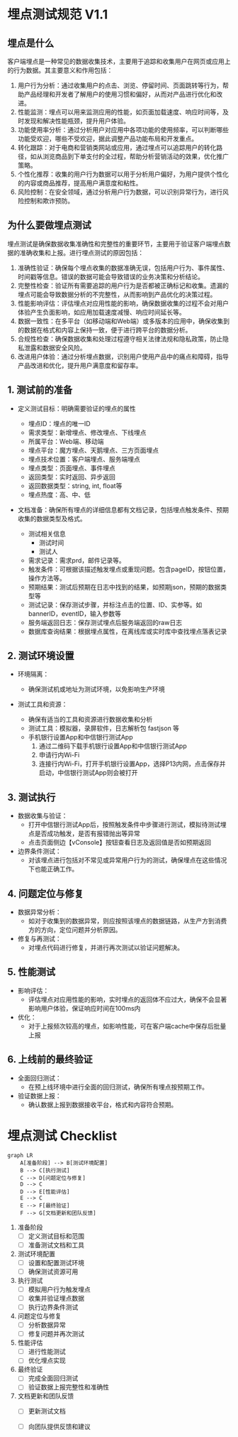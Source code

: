 # 埋点测试规范 V1.1

## 埋点是什么
客户端埋点是一种常见的数据收集技术，主要用于追踪和收集用户在网页或应用上的行为数据。其主要意义和作用包括：
1. 用户行为分析：通过收集用户的点击、浏览、停留时间、页面跳转等行为，帮助产品经理和开发者了解用户的使用习惯和偏好，从而对产品进行优化和改进。
2. 性能监测：埋点可以用来监测应用的性能，如页面加载速度、响应时间等，及时发现和解决性能瓶颈，提升用户体验。
3. 功能使用率分析：通过分析用户对应用中各项功能的使用频率，可以判断哪些功能受欢迎，哪些不受欢迎，据此调整产品功能布局和开发重点。
4. 转化跟踪：对于电商和营销类网站或应用，通过埋点可以追踪用户的转化路径，如从浏览商品到下单支付的全过程，帮助分析营销活动的效果，优化推广策略。
5. 个性化推荐：收集的用户行为数据可以用于分析用户偏好，为用户提供个性化的内容或商品推荐，提高用户满意度和粘性。
6. 风险控制：在安全领域，通过分析用户行为数据，可以识别异常行为，进行风险控制和欺诈预防。

## 为什么要做埋点测试
埋点测试是确保数据收集准确性和完整性的重要环节，主要用于验证客户端埋点数据的准确收集和上报。进行埋点测试的原因包括：
1. 准确性验证：确保每个埋点收集的数据准确无误，包括用户行为、事件属性、时间戳等信息。错误的数据可能会导致错误的业务决策和分析结论。
2. 完整性检查：验证所有需要追踪的用户行为是否都被正确标记和收集。遗漏的埋点可能会导致数据分析的不完整性，从而影响到产品优化的决策过程。
3. 性能影响评估：评估埋点对应用性能的影响，确保数据收集的过程不会对用户体验产生负面影响，如应用加载速度减慢、响应时间延长等。
4. 数据一致性：在多平台（如移动端和Web端）或多版本的应用中，确保收集到的数据在格式和内容上保持一致，便于进行跨平台的数据分析。
5. 合规性检查：确保数据收集和处理过程遵守相关法律法规和隐私政策，防止隐私泄露和数据安全风险。
6. 改进用户体验：通过分析埋点数据，识别用户使用产品中的痛点和障碍，指导产品改进和优化，提升用户满意度和留存率。

## 1. 测试前的准备

- 定义测试目标：明确需要验证的埋点的属性
    - 埋点ID：埋点的唯一ID
    - 需求类型：新增埋点、修改埋点、下线埋点
    - 所属平台：Web端、移动端
    - 埋点平台：魔方埋点、天鹅埋点、三方页面埋点
    - 埋点技术位置：客户端埋点、服务端埋点
    - 埋点类型：页面埋点、事件埋点
    - 返回类型：实时返回、异步返回
    - 返回数据类型：string, int, float等
    - 埋点热度：高、中、低

- 文档准备：确保所有埋点的详细信息都有文档记录，包括埋点触发条件、预期收集的数据类型及格式。
    - 测试相关信息
        - 测试时间
        - 测试人
    - 需求记录：需求prd，邮件记录等。
    - 触发条件：可根据该描述触发埋点或重现问题。包含pageID，按钮位置，操作方法等。
    - 预期结果：测试后预期在日志中找到的结果，如预期json，预期的数据类型等
    - 测试记录：保存测试步骤，并标注点击的位置、ID、实参等。如bannerID，eventID，输入参数等
    - 服务端返回日志：保存测试埋点后服务端返回的raw日志
    - 数据库查询结果：根据埋点属性，在离线库或实时库中查找埋点落表记录

## 2. 测试环境设置

- 环境隔离：
    - 确保测试机或地址为测试环境，以免影响生产环境

- 测试工具和资源：
    - 确保有适当的工具和资源进行数据收集和分析
    - 测试工具：模拟器，录屏软件，日志解析包 fastjson 等
    - 手机银行设置App和中信银行测试App
        1. 通过二维码下载手机银行设置App和中信银行测试App
        2. 申请行内Wi-Fi
        3. 连接行内Wi-Fi，打开手机银行设置App，选择P13内网，点击保存并启动，中信银行测试App则会被打开

## 3. 测试执行

- 数据收集与验证：
    - 打开中信银行测试App后，按照触发条件中步骤进行测试，模拟待测试埋点是否成功触发，是否有报错抛出等异常
    - 点击页面侧边【vConsole】按钮查看日志及返回值是否如预期返回
- 边界条件测试：
    - 对该埋点进行包括对不常见或异常用户行为的测试，确保埋点在这些情况下也能正确工作。

## 4. 问题定位与修复

- 数据异常分析：
    - 如对于收集到的数据异常，则应按照该埋点的数据链路，从生产方到消费方的方向，定位问题并分析原因。
- 修复与再测试：
    - 对埋点代码进行修复，并进行再次测试以验证问题解决。

## 5. 性能测试

- 影响评估：
    - 评估埋点对应用性能的影响，实时埋点的返回体不应过大，确保不会显著影响用户体验，保证响应时间在100ms内
- 优化：
    - 对于上报频次较高的埋点，如影响性能，可在客户端cache中保存后批量上报

## 6. 上线前的最终验证

- 全面回归测试：
    - 在预上线环境中进行全面的回归测试，确保所有埋点按预期工作。
- 验证数据上报：
    - 确认数据上报到数据接收平台，格式和内容符合预期。

# 埋点测试 Checklist

``` mermaid
graph LR
    A[准备阶段] --> B[测试环境配置]
    B --> C[执行测试]
    C --> D[问题定位与修复]
    D --> C
    D --> E[性能评估]
    E --> C
    E --> F[最终验证]
    F --> G[文档更新和团队反馈]
```

1. 准备阶段
    - [ ] 定义测试目标和范围
    - [ ] 准备测试文档和工具

2. 测试环境配置
    - [ ] 设置和配置测试环境
    - [ ] 确保测试资源可用

3. 执行测试
    - [ ] 模拟用户行为触发埋点
    - [ ] 收集并验证埋点数据
    - [ ] 执行边界条件测试

4. 问题定位与修复
    - [ ] 分析数据异常
    - [ ] 修复问题并再次测试

5. 性能评估
    - [ ] 进行性能测试
    - [ ] 优化埋点实现

6. 最终验证
    - [ ] 完成全面回归测试
    - [ ] 验证数据上报完整性和准确性

7. 文档更新和团队反馈
    - [ ] 更新测试文档
    - [ ] 向团队提供反馈和建议

